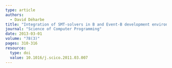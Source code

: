 ```yaml
---
type: article
authors:
  - David Déharbe
title: "Integration of SMT-solvers in B and Event-B development environments"
journal: "Science of Computer Programming"
date: 2013-03-01
volume: "78(3)"
pages: 310-316
resource:
  type: doi
  value: 10.1016/j.scico.2011.03.007
---
```

